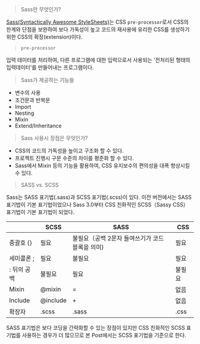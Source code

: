 > Sass란 무엇인가?

[Sass(Syntactically Awesome StyleSheets)](http://sass-lang.com/)는 CSS `pre-processor`로서 CSS의 한계와 단점을 보완하여 보다 가독성이 높고 코드의 재사용에 유리한 CSS를 생성하기 위한 CSS의 확장(extension)이다.

> `pre-processor`

입력 데이터를 처리하여, 다른 프로그램에 대한 입력으로서 사용되는 '전처리된 형태의 입력데이터'를 만들어내는 프로그램이다. 

> Sass가 제공하는 기능들

- 변수의 사용
- 조건문과 반복문
- Import
- Nesting
- Mixin
- Extend/Inheritance

> Sass 사용시 장점은 무엇인가?

- CSS의 코드의 가독성을 높이고 구조화 할 수 있다.
- 프로젝트 진행시 구문 수준의 차이를 평준화 할 수 있다.
- Sass에서 Mixin 등의 기능을 활용하여, CSS 유지보수의 편의성을 대폭 향상시킬 수 있다.

> SASS vs. SCSS

Sass는 SASS 표기법(.sass)과 SCSS 표기법(.scss)이 있다. 이전 버전에서는 SASS 표기법이 기본 표기법이었으나 Sass 3.0부터 CSS 친화적인 SCSS（Sassy CSS） 표기법이 기본 표기법이 되었다.

|         | SCSS     | SASS                        | CSS  |
| ------- | -------- | --------------------------- | ---- |
| 중괄호 {}  | 필요       | 불필요（공백 2문자 들여쓰기가 코드 블록을 의미) | 필요   |
| 세미콜론 ;  | 필요       | 불필요                         | 필요   |
| : 뒤의 공백 | 불필요      | 필요                          | 불필요  |
| Mixin   | @mixin   | =                           | 없음   |
| Include | @include | +                           | 없음   |
| 확장자     | .scss    | .sass                       | .css |

SASS 표기법은 보다 코딩을 간략화할 수 있는 장점이 있지만 CSS 친화적인 SCSS 표기법를 사용하는 경우가 더 많으므로 본 Post에서는 SCSS 표기법을 기준으로 한다.

